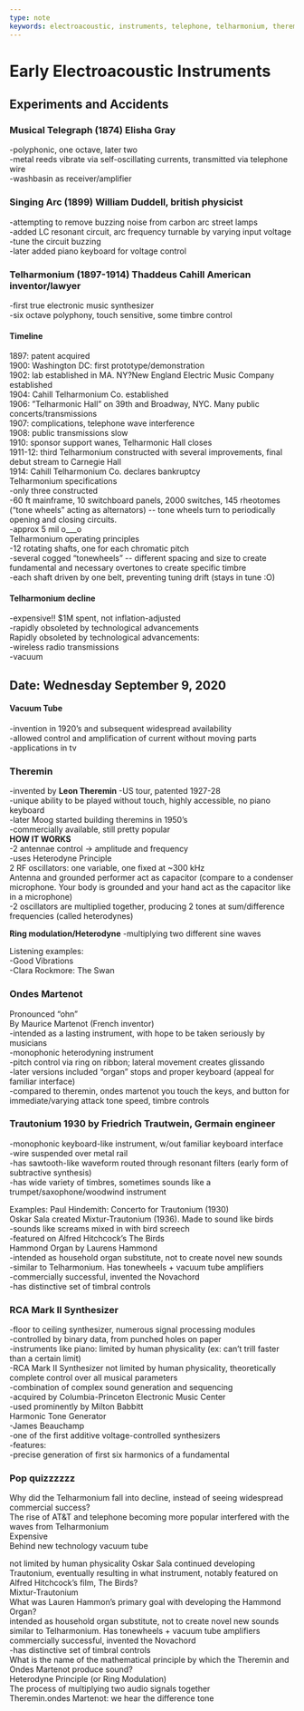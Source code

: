 ```yaml
---
type: note
keywords: electroacoustic, instruments, telephone, telharmonium, theremin
---
```

# Early Electroacoustic Instruments
## __Experiments and Accidents__
### Musical Telegraph (1874) Elisha Gray    
-polyphonic, one octave, later two  
-metal reeds vibrate via self-oscillating currents, transmitted via telephone wire  
-washbasin as receiver/amplifier  

### Singing Arc (1899) William Duddell, british physicist    
-attempting to remove buzzing noise from carbon arc street lamps  
-added LC resonant circuit, arc frequency turnable by varying input voltage  
-tune the circuit buzzing  
-later added piano keyboard for voltage control      

### Telharmonium (1897-1914) Thaddeus Cahill American inventor/lawyer
-first true electronic music synthesizer  
-six octave polyphony, touch sensitive, some timbre control  
#### Timeline  
1897: patent acquired  
1900: Washington DC: first prototype/demonstration  
1902: lab established in MA. NY?New England Electric Music Company established  
1904: Cahill Telharmonium Co. established  
1906: ”Telharmonic Hall” on 39th and Broadway, NYC. Many public concerts/transmissions  
1907: complications, telephone wave interference  
1908: public transmissions slow  
1910: sponsor support wanes, Telharmonic Hall closes  
1911-12: third Telharmonium constructed with several improvements, final debut stream to Carnegie Hall  
1914: Cahill Telharmonium Co. declares bankruptcy  
Telharmonium specifications  
-only three constructed  
-60 ft mainframe, 10 switchboard panels, 2000 switches, 145 rheotomes (“tone wheels” acting as alternators) -- tone wheels turn to periodically opening and closing circuits.  
-approx 5 mil o___o  
Telharmonium operating principles  
-12 rotating shafts, one for each chromatic pitch  
-several cogged “tonewheels” -- different spacing and size to create fundamental and necessary overtones to create specific timbre  
-each shaft driven by one belt, preventing tuning drift (stays in tune :O)  


#### Telharmonium decline    
-expensive!!  $1M spent, not inflation-adjusted  
-rapidly obsoleted by technological advancements  
Rapidly obsoleted by technological advancements:   
    -wireless radio transmissions  
    -vacuum


## Date: Wednesday September 9, 2020
#### Vacuum Tube
-invention in 1920’s and subsequent widespread availability  
-allowed control and amplification of current without moving parts  
-applications in tv  


### Theremin
-invented by **Leon Theremin**
-US tour, patented 1927-28  
-unique ability to be played without touch, highly accessible, no piano keyboard  
-later Moog started building theremins in 1950’s  
-commercially available, still pretty popular  
**HOW IT WORKS**  
-2 antennae control → amplitude and frequency  
-uses Heterodyne Principle  
2 RF oscillators: one variable, one fixed at ~300 kHz  
Antenna and grounded performer act as capacitor (compare to a condenser microphone. Your body is grounded and your hand act as the capacitor like in a microphone)  
-2 oscillators are multiplied together, producing 2 tones at sum/difference frequencies (called heterodynes)    
    
**Ring modulation/Heterodyne**
-multiplying two different sine waves  
    
Listening examples:   
-Good Vibrations  
-Clara Rockmore: The Swan    
  
  
  
### Ondes Martenot
Pronounced “ohn”  
By Maurice Martenot (French inventor)  
-intended as a lasting instrument, with hope to be taken seriously by musicians  
-monophonic heterodyning instrument  
-pitch control via ring on ribbon; lateral movement creates glissando  
-later versions included “organ” stops and proper keyboard (appeal for familiar interface)  
-compared to theremin, ondes martenot you touch the keys, and button for immediate/varying attack tone speed, timbre controls  
  
### Trautonium 1930 by Friedrich Trautwein, Germain engineer
-monophonic keyboard-like instrument, w/out familiar keyboard interface  
-wire suspended over metal rail  
-has sawtooth-like waveform routed through resonant filters (early form of subtractive synthesis)  
-has wide variety of timbres, sometimes sounds like a trumpet/saxophone/woodwind instrument  
  
Examples: Paul Hindemith: Concerto for Trautonium (1930)   
Oskar Sala created Mixtur-Trautonium (1936). Made to sound like birds  
-sounds like screams mixed in with bird screech  
-featured on Alfred Hitchcock’s The Birds  
Hammond Organ by Laurens Hammond  
-intended as household organ substitute, not to create novel new sounds  
-similar to Telharmonium. Has tonewheels + vacuum tube amplifiers  
-commercially successful, invented the Novachord  
-has distinctive set of timbral controls  
  
  
### RCA Mark II Synthesizer  
  
-floor to ceiling synthesizer, numerous signal processing modules  
-controlled by binary data, from punched holes on paper  
-instruments like piano: limited by human physicality (ex: can’t trill faster than a certain limit)  
-RCA Mark II Synthesizer not limited by human physicality, theoretically complete control over all musical parameters  
-combination of complex sound generation and sequencing  
-acquired by Columbia-Princeton Electronic Music Center  
-used prominently by Milton Babbitt  
Harmonic Tone Generator  
-James Beauchamp  
-one of the first additive voltage-controlled synthesizers  
-features:  
     -precise generation of first six harmonics of a fundamental  

  
    
  
  
### Pop quizzzzzz
Why did the Telharmonium fall into decline, instead of seeing widespread commercial success?  
The rise of AT&T and telephone becoming more popular interfered with the waves from Telharmonium  
Expensive  
Behind new technology vacuum tube  
  
  
not limited by human physicality
Oskar Sala continued developing Trautonium, eventually resulting in what instrument, notably featured on Alfred Hitchcock’s film, The Birds?  
 Mixtur-Trautonium  
What was Lauren Hammon’s primary goal with developing the Hammond Organ?  
intended as household organ substitute, not to create novel new sounds  
similar to Telharmonium. Has tonewheels + vacuum tube amplifiers  
commercially successful, invented the Novachord  
-has distinctive set of timbral controls  
What is the name of the mathematical principle by which the Theremin and Ondes Martenot produce sound?  
Heterodyne  Principle (or Ring Modulation)  
The process of multiplying two audio signals together  
Theremin.ondes Martenot: we hear the difference tone  

